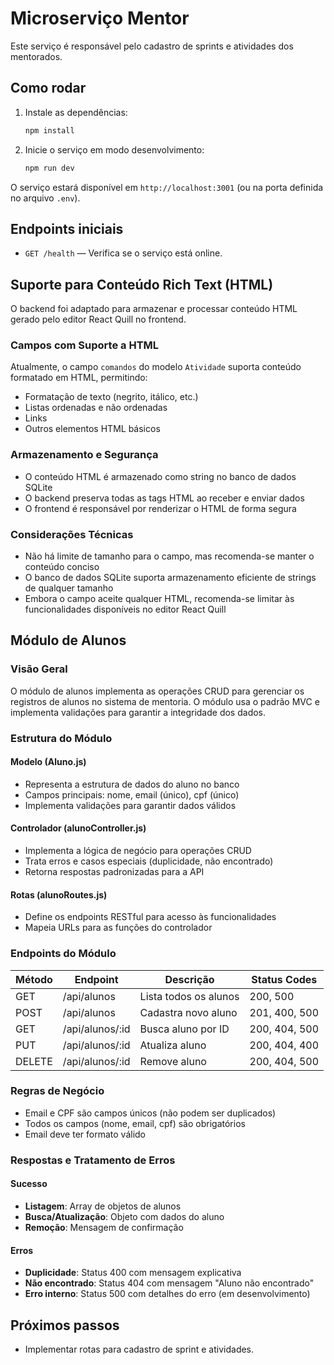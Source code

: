 # Microserviço Mentor

Este serviço é responsável pelo cadastro de sprints e atividades dos mentorados.

## Como rodar

1. Instale as dependências:
   ```bash
   npm install
   ```
2. Inicie o serviço em modo desenvolvimento:
   ```bash
   npm run dev
   ```

O serviço estará disponível em `http://localhost:3001` (ou na porta definida no arquivo `.env`).

## Endpoints iniciais
- `GET /health` — Verifica se o serviço está online.

## Suporte para Conteúdo Rich Text (HTML)

O backend foi adaptado para armazenar e processar conteúdo HTML gerado pelo editor React Quill no frontend.

### Campos com Suporte a HTML

Atualmente, o campo `comandos` do modelo `Atividade` suporta conteúdo formatado em HTML, permitindo:
- Formatação de texto (negrito, itálico, etc.)
- Listas ordenadas e não ordenadas
- Links
- Outros elementos HTML básicos

### Armazenamento e Segurança

- O conteúdo HTML é armazenado como string no banco de dados SQLite
- O backend preserva todas as tags HTML ao receber e enviar dados
- O frontend é responsável por renderizar o HTML de forma segura

### Considerações Técnicas

- Não há limite de tamanho para o campo, mas recomenda-se manter o conteúdo conciso
- O banco de dados SQLite suporta armazenamento eficiente de strings de qualquer tamanho
- Embora o campo aceite qualquer HTML, recomenda-se limitar às funcionalidades disponíveis no editor React Quill

## Módulo de Alunos

### Visão Geral
O módulo de alunos implementa as operações CRUD para gerenciar os registros de alunos no sistema de mentoria. O módulo usa o padrão MVC e implementa validações para garantir a integridade dos dados.

### Estrutura do Módulo

#### Modelo (Aluno.js)
- Representa a estrutura de dados do aluno no banco
- Campos principais: nome, email (único), cpf (único)
- Implementa validações para garantir dados válidos

#### Controlador (alunoController.js)
- Implementa a lógica de negócio para operações CRUD
- Trata erros e casos especiais (duplicidade, não encontrado)
- Retorna respostas padronizadas para a API

#### Rotas (alunoRoutes.js)
- Define os endpoints RESTful para acesso às funcionalidades
- Mapeia URLs para as funções do controlador

### Endpoints do Módulo

| Método | Endpoint | Descrição | Status Codes |
|--------|----------|-----------|-------------|
| GET | /api/alunos | Lista todos os alunos | 200, 500 |
| POST | /api/alunos | Cadastra novo aluno | 201, 400, 500 |
| GET | /api/alunos/:id | Busca aluno por ID | 200, 404, 500 |
| PUT | /api/alunos/:id | Atualiza aluno | 200, 404, 400 |
| DELETE | /api/alunos/:id | Remove aluno | 200, 404, 500 |

### Regras de Negócio
- Email e CPF são campos únicos (não podem ser duplicados)
- Todos os campos (nome, email, cpf) são obrigatórios
- Email deve ter formato válido

### Respostas e Tratamento de Erros

#### Sucesso
- **Listagem**: Array de objetos de alunos
- **Busca/Atualização**: Objeto com dados do aluno
- **Remoção**: Mensagem de confirmação

#### Erros
- **Duplicidade**: Status 400 com mensagem explicativa
- **Não encontrado**: Status 404 com mensagem "Aluno não encontrado"
- **Erro interno**: Status 500 com detalhes do erro (em desenvolvimento)

## Próximos passos
- Implementar rotas para cadastro de sprint e atividades. 